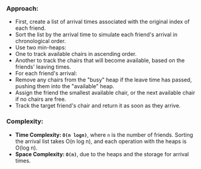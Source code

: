 ### Approach:
- First, create a list of arrival times associated with the original index of each friend.
- Sort the list by the arrival time to simulate each friend's arrival in chronological order.
- Use two min-heaps:
- One to track available chairs in ascending order.
- Another to track the chairs that will become available, based on the friends' leaving times.
- For each friend's arrival:
- Remove any chairs from the "busy" heap if the leave time has passed, pushing them into the "available" heap.
- Assign the friend the smallest available chair, or the next available chair if no chairs are free.
- Track the target friend's chair and return it as soon as they arrive.
​
### Complexity:
- **Time Complexity: `O(n logn)`**, where `n` is the number of friends. Sorting the arrival list takes O(n log n), and each operation with the heaps is O(log n).
- **Space Complexity: `O(n)`**, due to the heaps and the storage for arrival times.
